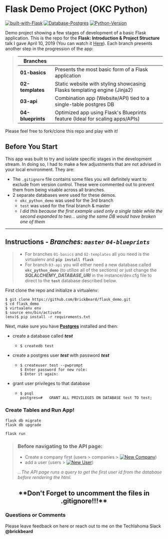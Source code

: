# Flask Demo Project (OKC Python)

[![built-with-Flask](https://img.shields.io/badge/Built%20With-Flask%201.0.2-brightgreen.svg?style=flat-square)](http://flask.pocoo.org/) [![Database-Postgres](https://img.shields.io/badge/Database-Postgres-blue.svg?style=flat-square)](https://postgresapp.com/)  [![Python-Version](https://img.shields.io/badge/Python-3.7-orange.svg?style=flat-square)](https://www.python.org/downloads/) 

Demo project showing a few stages of development of a basic Flask application.  This is the repo for the **Flask: Introduction & Project Structure** talk I gave April 10, 2019 (You can watch it [Here](https://www.youtube.com/channel/UCnLf0pfqIpSfKuPZ0e9iiNQ)).  Each branch presents another step in the progression of the app:

> |Branches| |
> |---|---|
> |**01-basics** | Presents the most basic form of a Flask application|
> |**02-templates** | Static website with styling showcasing Flasks templating engine (Jinja2)|
> |**03-api** | Combination app (Website/API) tied to a single-table postgres DB|
> |**04-blueprints** | Optimized app using Flask's Blueprints feature (Ideal for scaling apps/APIs)|

Please feel free to fork/clone this repo and play with it!  

## Before You Start
This app was built to try and isolate specific stages in the development stream.  In doing so, I had to make a few adjustments that are not advised in your local environment.  They are:
- The `.gitignore` file contains some files you will definitely want to exclude from version control.  These were commented out to prevent them from being visable across all branches. 
- 2 separate databases were used for these demos.  
  -  `okc_python_demo` was used for the 3rd branch
  -  `test` was used for the final branch & master 
  -  *I did this because the first example used only a single table while the second expanded to two... using the same DB would have broken one of them*

---

## Instructions - *Branches:* *`master`*  *`04-blueprints`*
> - For branches  `01-basics` and `02-templates` all you need is the virtualenv and **`pip install flask`**
> - For branch `03-api` you will either need a new database called **`okc_python_demo`** (to utilize all of the sections) or just change the ***SQLALCHEMY_DATABASE_URI*** in the instance/dev.cfg file to direct to the **`test`** database described below.

First clone the repo and initialize a virtualenv:
```
$ git clone https://github.com/BrickBeard/flask_demo.git
$ cd flask_demo
$ virtualenv env
$ source env/bin/activate
(env)$ pip install -r requirements.txt
```
Next, make sure you have **[Postgres](https://postgresapp.com/)** installed and then:
-  create a database called ***test***
   -  ```
      $ createdb test
      ```
-  create a postgres user ***test*** with password ***test***
   -  ```
      $ createuser test --pwprompt
      $ Enter password for new role:
      $ Enter it again:
      ```
-  grant user privileges to that database
   -  ```
      $ psql
      postgres=#   GRANT ALL PRIVILEGES ON DATABASE test TO test; 
      ```

### Create Tables and Run App!

```
flask db migrate
flask db upgrade

flask run
```
> ### Before navigating to the API page:
> - Create a company first (users > companies > [![New Company](https://img.shields.io/badge/New_Company_+-blue.svg?style=round-square)](#)) 
> - add a user (users > [![New User](https://img.shields.io/badge/New_User_+-blue.svg?style=round-square)](#))
> 
> *...The API page runs a query to get the first user id from the database before rendering the html.*
  
  
<h2 align="center">**Don't Forget to uncomment the files in .gitignore!!!**</h2>


### Questions or Comments

Please leave feedback on here or reach out to me on the Techlahoma Slack **@brickbeard**
